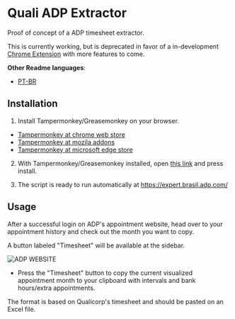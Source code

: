 # Quali ADP Extractor

Proof of concept of a ADP timesheet extractor.

This is currently working, but is deprecated in favor of a in-development [Chrome Extension](https://cdn.discordapp.com/attachments/842058104844714004/884799525003358249/unknown.png) with more features to come.

**Other Readme languages**:

* [PT-BR](https://github.com/AndradeMatheus/ADPQualiExtractor/blob/master/READMEPT_BR.md)

## Installation

1. Install Tampermonkey/Greasemonkey on your browser.
  * [Tampermonkey at chrome web store](https://chrome.google.com/webstore/detail/tampermonkey/dhdgffkkebhmkfjojejmpbldmpobfkfo?hl=en)
  * [Tampermonkey at mozila addons](https://addons.mozilla.org/en-US/firefox/addon/tampermonkey/)
  * [Tampermonkey at microsoft edge store](https://microsoftedge.microsoft.com/addons/detail/tampermonkey/iikmkjmpaadaobahmlepeloendndfphd)

2. With Tampermonkey/Greasemonkey installed, open [this link](https://github.com/AndradeMatheus/ADPQualiExtractor/raw/master/src/ADPQualiExtractor.user.js) and press install.

3. The script is ready to run automatically at https://expert.brasil.adp.com/

## Usage

After a successful login on ADP's appointment website, head over to your appointment history and check out the month you want to copy.

A button labeled "Timesheet" will be available at the sidebar.

![ADP WEBSITE](https://i.imgur.com/BMn70wg.png)

* Press the "Timesheet" button to copy the current visualized appointment month to your clipboard with intervals and bank hours/extra appointments.

The format is based on Qualicorp's timesheet and should be pasted on an Excel file.
